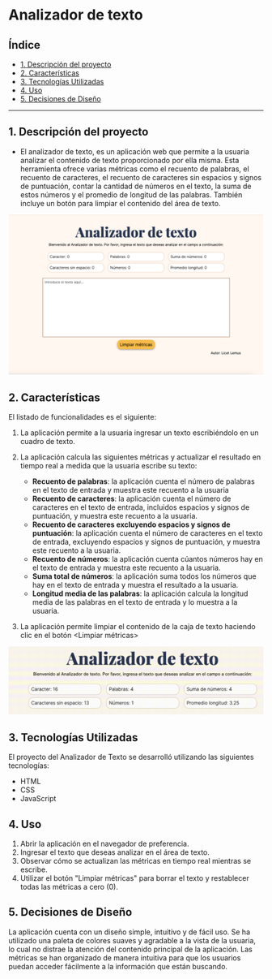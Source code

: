 # Analizador de texto

## Índice

* [1. Descripción del proyecto](#1-Descripción-del-proyecto)
* [2. Características](#2-Características)
* [3. Tecnologías Utilizadas](#3-Tecnologías-Utilizadas)
* [4. Uso](#4-Uso)
* [5. Decisiones de Diseño](#5-Decisiones-de-Diseño)

***

## 1. Descripción del proyecto

* El analizador de texto, es un aplicación web que permite a la usuaria analizar el contenido de texto proporcionado por ella misma. Esta herramienta ofrece varias métricas como el recuento de palabras, el recuento de caracteres, el recuento de caracteres sin espacios y signos de puntuación, contar la cantidad de números en el texto, la suma de estos números y el promedio de longitud de las palabras. También incluye un botón para limpiar el contenido del área de texto.

![vista del proyecto](https://github.com/LicetLemus/DEV015-text-analyzer/blob/main/Images/app-proyecto.png)

## 2. Características

El listado de funcionalidades es el siguiente:

1. La aplicación permite a la usuaria ingresar un texto escribiéndolo en un cuadro de texto.

2. La aplicación calcula las siguientes métricas y actualizar el resultado en tiempo real a medida que la usuaria escribe su texto:

    - **Recuento de palabras**: la aplicación cuenta el número de
    palabras en el texto de entrada y muestra este recuento a la usuaria
    - **Recuento de caracteres**: la aplicación cuenta el número de
    caracteres en el texto de entrada, incluidos espacios y signos de
    puntuación, y muestra este recuento a la usuaria.
    - **Recuento de caracteres excluyendo espacios y signos de puntuación**:
    la aplicación cuenta el número de caracteres en el texto de
    entrada, excluyendo espacios y signos de puntuación, y muestra este recuento
    a la usuaria.
    - **Recuento de números**: la aplicación cuenta cúantos números hay en
    el texto de entrada y muestra este recuento a la usuaria.
    - **Suma total de números**: la aplicación suma todos los números que
    hay en el texto de entrada y muestra el resultado a la usuaria.
    - **Longitud media de las palabras**: la aplicación calcula la
    longitud media de las palabras en el texto de entrada y lo muestra a la usuaria.

3. La aplicación permite limpiar el contenido de la caja de texto haciendo clic en el botón <Limpiar métricas>

![metrics](https://github.com/LicetLemus/DEV015-text-analyzer/blob/main/Images/metrics.gif)

## 3. Tecnologías Utilizadas

El proyecto del Analizador de Texto se desarrolló utilizando las siguientes tecnologías:

- HTML
- CSS
- JavaScript

## 4. Uso

1. Abrir la aplicación en el navegador de preferencia.
2. Ingresar el texto que deseas analizar en el área de texto.
3. Observar cómo se actualizan las métricas en tiempo real mientras se escribe.
4. Utilizar el botón "Limpiar métricas" para borrar el texto y restablecer todas las métricas a cero (0).

## 5. Decisiones de Diseño

La aplicación cuenta con un diseño simple, intuitivo y de fácil uso. Se ha utilizado una paleta de colores suaves y agradable a la vista de la usuaria, lo cual no distrae la atención del contenido principal de la aplicación. Las métricas se han organizado de manera intuitiva para que los usuarios puedan acceder fácilmente a la información que están buscando.

